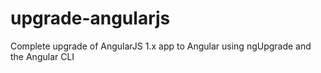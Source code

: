 # upgrade-angularjs
Complete upgrade of AngularJS 1.x app to Angular using ngUpgrade and the Angular CLI
